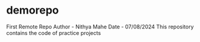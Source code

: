 # demorepo
First Remote Repo
Author - Nithya Mahe
Date - 07/08/2024
This repository contains the code of practice projects
